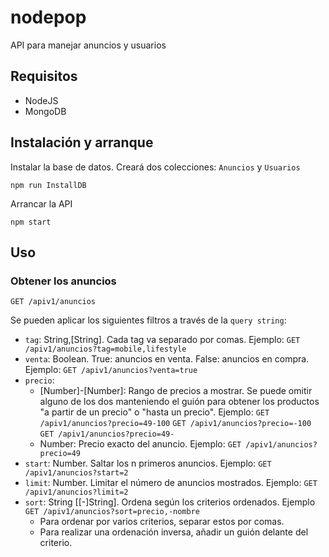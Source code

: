 # nodepop
API para manejar anuncios y usuarios

## Requisitos
- NodeJS
- MongoDB

## Instalación y arranque

Instalar la base de datos. Creará dos colecciones: `Anuncios` y `Usuarios`
```
npm run InstallDB
```

Arrancar la API
```
npm start
```

## Uso

### Obtener los anuncios
```
GET /apiv1/anuncios
```
Se pueden aplicar los siguientes filtros a través de la `query string`:
- `tag`: String,[String]. Cada tag va separado por comas. Ejemplo: `GET /apiv1/anuncios?tag=mobile,lifestyle`
- `venta`: Boolean. True: anuncios en venta. False: anuncios en compra. Ejemplo: `GET /apiv1/anuncios?venta=true`
- `precio`:
  - [Number]-[Number]: Rango de precios a mostrar. Se puede omitir alguno de los dos manteniendo el guión para obtener los productos "a partir de un precio" o "hasta un precio". Ejemplo: `GET /apiv1/anuncios?precio=49-100` `GET /apiv1/anuncios?precio=-100` `GET /apiv1/anuncios?precio=49-`
  - Number: Precio exacto del anuncio. Ejemplo: `GET /apiv1/anuncios?precio=49`
- `start`: Number. Saltar los n primeros anuncios. Ejemplo: `GET /apiv1/anuncios?start=2`
- `limit`: Number. Limitar el número de anuncios mostrados. Ejemplo: `GET /apiv1/anuncios?limit=2`
- `sort`: String [[-]String]. Ordena según los criterios ordenados. Ejemplo `GET /apiv1/anuncios?sort=precio,-nombre`
  - Para ordenar por varios criterios, separar estos por comas.
  - Para realizar una ordenación inversa, añadir un guión delante del criterio.
